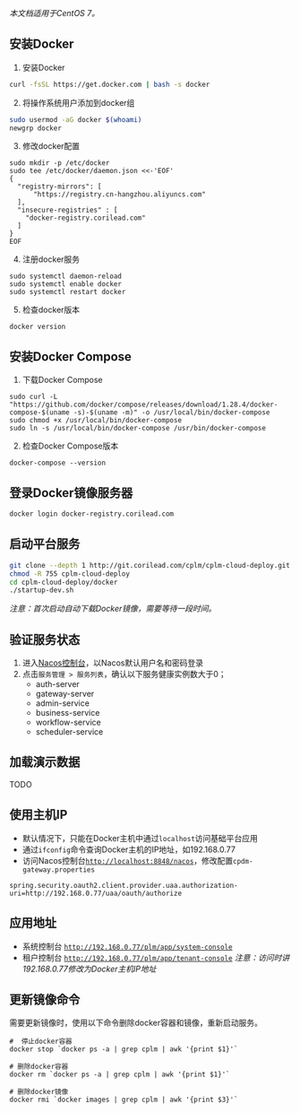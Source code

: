 *本文档适用于CentOS 7。*
## 安装Docker
1. 安装Docker
```sh
curl -fsSL https://get.docker.com | bash -s docker
```
2. 将操作系统用户添加到docker组
```sh
sudo usermod -aG docker $(whoami)
newgrp docker
```
3. 修改docker配置
```
sudo mkdir -p /etc/docker
sudo tee /etc/docker/daemon.json <<-'EOF'
{
  "registry-mirrors": [
      "https://registry.cn-hangzhou.aliyuncs.com"
  ],
  "insecure-registries" : [
    "docker-registry.corilead.com"
  ]
}
EOF
```
4. 注册docker服务
```
sudo systemctl daemon-reload
sudo systemctl enable docker
sudo systemctl restart docker
```
5. 检查docker版本
```
docker version
```

## 安装Docker Compose
1. 下载Docker Compose
```
sudo curl -L "https://github.com/docker/compose/releases/download/1.28.4/docker-compose-$(uname -s)-$(uname -m)" -o /usr/local/bin/docker-compose
sudo chmod +x /usr/local/bin/docker-compose
sudo ln -s /usr/local/bin/docker-compose /usr/bin/docker-compose
```
2. 检查Docker Compose版本
```
docker-compose --version
```

## 登录Docker镜像服务器
```sh
docker login docker-registry.corilead.com
```

## 启动平台服务
```sh
git clone --depth 1 http://git.corilead.com/cplm/cplm-cloud-deploy.git
chmod -R 755 cplm-cloud-deploy
cd cplm-cloud-deploy/docker
./startup-dev.sh
```
*注意：首次启动自动下载Docker镜像，需要等待一段时间。*

## 验证服务状态
1. 进入[Nacos控制台](http://localhost:8848/nacos)，以Nacos默认用户名和密码登录
2. 点击`服务管理 > 服务列表`，确认以下服务健康实例数大于0；
    - auth-server
    - gateway-server
    - admin-service
    - business-service
    - workflow-service
    - scheduler-service

## 加载演示数据
TODO

## 使用主机IP
* 默认情况下，只能在Docker主机中通过`localhost`访问基础平台应用
* 通过`ifconfig`命令查询Docker主机的IP地址，如192.168.0.77
* 访问Nacos控制台[`http://localhost:8848/nacos`](http://localhost:8848/nacos)，修改配置`cpdm-gateway.properties`
```
spring.security.oauth2.client.provider.uaa.authorization-uri=http://192.168.0.77/uaa/oauth/authorize
```
## 应用地址
* 系统控制台 [`http://192.168.0.77/plm/app/system-console`](http://localhost/plm/app/system-console)
* 租户控制台 [`http://192.168.0.77/plm/app/tenant-console`](http://localhost/plm/app/tenant-console)
*注意：访问时讲192.168.0.77修改为Docker主机IP地址*

## 更新镜像命令
需要更新镜像时，使用以下命令删除docker容器和镜像，重新启动服务。
```
#  停止docker容器
docker stop `docker ps -a | grep cplm | awk '{print $1}'`

# 删除docker容器
docker rm `docker ps -a | grep cplm | awk '{print $1}'`

# 删除docker镜像
docker rmi `docker images | grep cplm | awk '{print $3}'`
```